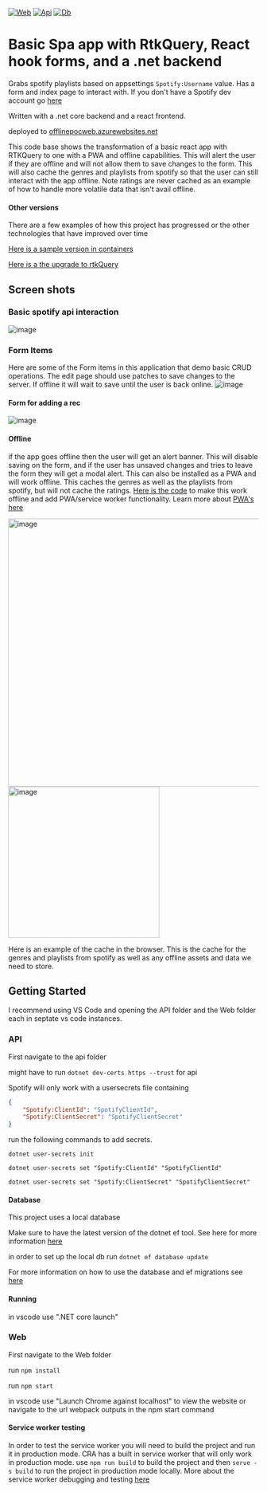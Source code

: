 [![Web](https://github.com/domshyra-s-playground/offlinePoc/actions/workflows/main_web.yml/badge.svg)](https://github.com/domshyra-s-playground/offlinePoc/actions/workflows/main_web.yml) [![Api](https://github.com/domshyra-s-playground/offlinePoc/actions/workflows/main_api.yml/badge.svg)](https://github.com/domshyra-s-playground/offlinePoc/actions/workflows/main_api.yml) [![Db](https://github.com/domshyra-s-playground/offlinePoc/actions/workflows/main_db.yml/badge.svg)](https://github.com/domshyra-s-playground/offlinePoc/actions/workflows/main_db.yml)

# Basic Spa app with RtkQuery, React hook forms, and a .net backend

Grabs spotify playlists based on appsettings `Spotify:Username` value.
Has a form and index page to interact with.
If you don't have a Spotify dev account go [here](https://developer.spotify.com/documentation/web-api/tutorials/getting-started)

Written with a .net core backend and a react frontend. 

deployed to [offlinepocweb.azurewebsites.net](https://offlinepocweb.azurewebsites.net)

This code base shows the transformation of a basic react app with RTKQuery to one with a PWA and offline capabilities. This will alert the user if they are offline and will not allow them to save changes to the form. This will also cache the genres and playlists from spotify so that the user can still interact with the app offline. Note ratings are never cached as an example of how to handle more volatile data that isn't avail offline.


#### Other versions

There are a few examples of how this project has progressed or the other technologies that have improved over time

[Here is a sample version in containers](https://github.com/domshyra-s-playground/containersDemo)

[Here is a the upgrade to rtkQuery](https://github.com/domshyra-s-playground/rtkQueryDemo)



## Screen shots 
### Basic spotify api interaction 
![image](https://github.com/domshyra-s-playground/baseRtkQueryApp/assets/1061957/a8793cec-68bb-44fb-8237-6c2dee1e0b2b)

### Form Items
Here are some of the Form items in this application that demo basic CRUD operations. 
The edit page should use patches to save changes to the server. If offline it will wait to save until the user is back online.
![image](https://github.com/domshyra-s-playground/baseRtkQueryApp/assets/1061957/80a2332c-c2f0-468f-b7c1-925bbfcd7d91)


#### Form for adding a rec
![image](https://github.com/domshyra-s-playground/baseRtkQueryApp/assets/1061957/bc9014bf-870c-4000-b7e8-c75d85126c21)

#### Offline 
if the app goes offline then the user will get an alert banner. This will disable saving on the form, and if the user has unsaved changes and tries to leave the form they will get a modal alert. This can also be installed as a PWA and will work offline. This caches the genres as well as the playlists from spotify, but will not cache the ratings. [Here is the code](https://github.com/domshyra-s-playground/offlinePoc/pull/4) to make this work offline and add PWA/service worker functionality. Learn more about [PWA's here](https://web.dev/learn/pwa/welcome)
 
<img width="538" alt="image" src="https://github.com/domshyra-s-playground/offlinePoc/assets/1061957/e886ba9a-7ed7-4f56-a5f0-3886c73601ab"> <img width="304" alt="image" src="https://github.com/domshyra-s-playground/offlinePoc/assets/1061957/282b3a22-105a-40c7-a075-85c87a1e4c92">


Here is an example of the cache in the browser. This is the cache for the genres and playlists from spotify as well as any offline assets and data we need to store.

## Getting Started
I recommend using VS Code and opening the API folder and the Web folder each in septate vs code instances. 


### API
First navigate to the api folder

might have to run `dotnet dev-certs https --trust` for api

Spotify will only work with a usersecrets file containing

```json
{
	"Spotify:ClientId": "SpotifyClientId",
	"Spotify:ClientSecret": "SpotifyClientSecret"
}
```

run the following commands to add secrets.

`dotnet user-secrets init`

`dotnet user-secrets set "Spotify:ClientId" "SpotifyClientId"`

`dotnet user-secrets set "Spotify:ClientSecret" "SpotifyClientSecret"`

#### Database

This project uses a local database

Make sure to have the latest version of the dotnet ef tool. See here for more information [here](https://docs.microsoft.com/en-us/ef/core/cli/dotnet)

in order to set up the local db run `dotnet ef database update`

For more information on how to use the database and ef migrations see [here](https://docs.microsoft.com/en-us/ef/core/managing-schemas/migrations/?tabs=dotnet-core-cli)

#### Running

in vscode use ".NET core launch"

### Web
First navigate to the Web folder

run `npm install`

run `npm start`

in vscode use "Launch Chrome against localhost" to view the website or navigate to the url webpack outputs in the npm start command 


#### Service worker testing
In order to test the service worker you will need to build the project and run it in production mode. CRA has a built in service worker that will only work in production mode. use `npm run build` to build the project and then `serve -s build` to run the project in production mode locally. More about the service worker debugging and testing [here](https://web.dev/learn/pwa/tools-and-debug)